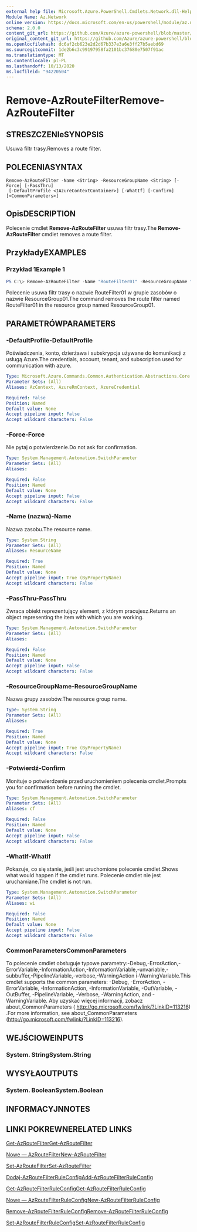 ```yaml
---
external help file: Microsoft.Azure.PowerShell.Cmdlets.Network.dll-Help.xml
Module Name: Az.Network
online version: https://docs.microsoft.com/en-us/powershell/module/az.network/remove-azroutefilter
schema: 2.0.0
content_git_url: https://github.com/Azure/azure-powershell/blob/master/src/Network/Network/help/Remove-AzRouteFilter.md
original_content_git_url: https://github.com/Azure/azure-powershell/blob/master/src/Network/Network/help/Remove-AzRouteFilter.md
ms.openlocfilehash: dc6af2cb623e2d2d67b337e3a6e3ff27b5aebd69
ms.sourcegitcommit: 1de2b6c3c99197958fa2101bc37680e7507f91ac
ms.translationtype: MT
ms.contentlocale: pl-PL
ms.lasthandoff: 10/13/2020
ms.locfileid: "94220504"
---
```

# <span data-ttu-id="b7d3d-101">Remove-AzRouteFilter</span><span class="sxs-lookup"><span data-stu-id="b7d3d-101">Remove-AzRouteFilter</span></span>

## <span data-ttu-id="b7d3d-102">STRESZCZENIe</span><span class="sxs-lookup"><span data-stu-id="b7d3d-102">SYNOPSIS</span></span>
<span data-ttu-id="b7d3d-103">Usuwa filtr trasy.</span><span class="sxs-lookup"><span data-stu-id="b7d3d-103">Removes a route filter.</span></span>

## <span data-ttu-id="b7d3d-104">POLECENIA</span><span class="sxs-lookup"><span data-stu-id="b7d3d-104">SYNTAX</span></span>

```
Remove-AzRouteFilter -Name <String> -ResourceGroupName <String> [-Force] [-PassThru]
 [-DefaultProfile <IAzureContextContainer>] [-WhatIf] [-Confirm] [<CommonParameters>]
```

## <span data-ttu-id="b7d3d-105">Opis</span><span class="sxs-lookup"><span data-stu-id="b7d3d-105">DESCRIPTION</span></span>
<span data-ttu-id="b7d3d-106">Polecenie cmdlet **Remove-AzRouteFilter** usuwa filtr trasy.</span><span class="sxs-lookup"><span data-stu-id="b7d3d-106">The **Remove-AzRouteFilter** cmdlet removes a route filter.</span></span>

## <span data-ttu-id="b7d3d-107">Przykłady</span><span class="sxs-lookup"><span data-stu-id="b7d3d-107">EXAMPLES</span></span>

### <span data-ttu-id="b7d3d-108">Przykład 1</span><span class="sxs-lookup"><span data-stu-id="b7d3d-108">Example 1</span></span>
```powershell
PS C:\> Remove-AzRouteFilter -Name "RouteFilter01" -ResourceGroupName "ResourceGroup01"
```

<span data-ttu-id="b7d3d-109">Polecenie usuwa filtr trasy o nazwie RouteFilter01 w grupie zasobów o nazwie ResourceGroup01.</span><span class="sxs-lookup"><span data-stu-id="b7d3d-109">The command removes the route filter named RouteFilter01 in the resource group named ResourceGroup01.</span></span>

## <span data-ttu-id="b7d3d-110">PARAMETRÓW</span><span class="sxs-lookup"><span data-stu-id="b7d3d-110">PARAMETERS</span></span>

### <span data-ttu-id="b7d3d-111">-DefaultProfile</span><span class="sxs-lookup"><span data-stu-id="b7d3d-111">-DefaultProfile</span></span>
<span data-ttu-id="b7d3d-112">Poświadczenia, konto, dzierżawa i subskrypcja używane do komunikacji z usługą Azure.</span><span class="sxs-lookup"><span data-stu-id="b7d3d-112">The credentials, account, tenant, and subscription used for communication with azure.</span></span>

```yaml
Type: Microsoft.Azure.Commands.Common.Authentication.Abstractions.Core.IAzureContextContainer
Parameter Sets: (All)
Aliases: AzContext, AzureRmContext, AzureCredential

Required: False
Position: Named
Default value: None
Accept pipeline input: False
Accept wildcard characters: False
```

### <span data-ttu-id="b7d3d-113">-Force</span><span class="sxs-lookup"><span data-stu-id="b7d3d-113">-Force</span></span>
<span data-ttu-id="b7d3d-114">Nie pytaj o potwierdzenie.</span><span class="sxs-lookup"><span data-stu-id="b7d3d-114">Do not ask for confirmation.</span></span>

```yaml
Type: System.Management.Automation.SwitchParameter
Parameter Sets: (All)
Aliases:

Required: False
Position: Named
Default value: None
Accept pipeline input: False
Accept wildcard characters: False
```

### <span data-ttu-id="b7d3d-115">-Name (nazwa)</span><span class="sxs-lookup"><span data-stu-id="b7d3d-115">-Name</span></span>
<span data-ttu-id="b7d3d-116">Nazwa zasobu.</span><span class="sxs-lookup"><span data-stu-id="b7d3d-116">The resource name.</span></span>

```yaml
Type: System.String
Parameter Sets: (All)
Aliases: ResourceName

Required: True
Position: Named
Default value: None
Accept pipeline input: True (ByPropertyName)
Accept wildcard characters: False
```

### <span data-ttu-id="b7d3d-117">-PassThru</span><span class="sxs-lookup"><span data-stu-id="b7d3d-117">-PassThru</span></span>
<span data-ttu-id="b7d3d-118">Zwraca obiekt reprezentujący element, z którym pracujesz.</span><span class="sxs-lookup"><span data-stu-id="b7d3d-118">Returns an object representing the item with which you are working.</span></span>

```yaml
Type: System.Management.Automation.SwitchParameter
Parameter Sets: (All)
Aliases:

Required: False
Position: Named
Default value: None
Accept pipeline input: False
Accept wildcard characters: False
```

### <span data-ttu-id="b7d3d-119">-ResourceGroupName</span><span class="sxs-lookup"><span data-stu-id="b7d3d-119">-ResourceGroupName</span></span>
<span data-ttu-id="b7d3d-120">Nazwa grupy zasobów.</span><span class="sxs-lookup"><span data-stu-id="b7d3d-120">The resource group name.</span></span>

```yaml
Type: System.String
Parameter Sets: (All)
Aliases:

Required: True
Position: Named
Default value: None
Accept pipeline input: True (ByPropertyName)
Accept wildcard characters: False
```

### <span data-ttu-id="b7d3d-121">-Potwierdź</span><span class="sxs-lookup"><span data-stu-id="b7d3d-121">-Confirm</span></span>
<span data-ttu-id="b7d3d-122">Monituje o potwierdzenie przed uruchomieniem polecenia cmdlet.</span><span class="sxs-lookup"><span data-stu-id="b7d3d-122">Prompts you for confirmation before running the cmdlet.</span></span>

```yaml
Type: System.Management.Automation.SwitchParameter
Parameter Sets: (All)
Aliases: cf

Required: False
Position: Named
Default value: None
Accept pipeline input: False
Accept wildcard characters: False
```

### <span data-ttu-id="b7d3d-123">-WhatIf</span><span class="sxs-lookup"><span data-stu-id="b7d3d-123">-WhatIf</span></span>
<span data-ttu-id="b7d3d-124">Pokazuje, co się stanie, jeśli jest uruchomione polecenie cmdlet.</span><span class="sxs-lookup"><span data-stu-id="b7d3d-124">Shows what would happen if the cmdlet runs.</span></span>
<span data-ttu-id="b7d3d-125">Polecenie cmdlet nie jest uruchamiane.</span><span class="sxs-lookup"><span data-stu-id="b7d3d-125">The cmdlet is not run.</span></span>

```yaml
Type: System.Management.Automation.SwitchParameter
Parameter Sets: (All)
Aliases: wi

Required: False
Position: Named
Default value: None
Accept pipeline input: False
Accept wildcard characters: False
```

### <span data-ttu-id="b7d3d-126">CommonParameters</span><span class="sxs-lookup"><span data-stu-id="b7d3d-126">CommonParameters</span></span>
<span data-ttu-id="b7d3d-127">To polecenie cmdlet obsługuje typowe parametry:-Debug,-ErrorAction,-ErrorVariable,-InformationAction,-InformationVariable,-unvariable,-subbuffer,-PipelineVariable,-verbose,-WarningAction i-WarningVariable.</span><span class="sxs-lookup"><span data-stu-id="b7d3d-127">This cmdlet supports the common parameters: -Debug, -ErrorAction, -ErrorVariable, -InformationAction, -InformationVariable, -OutVariable, -OutBuffer, -PipelineVariable, -Verbose, -WarningAction, and -WarningVariable.</span></span> <span data-ttu-id="b7d3d-128">Aby uzyskać więcej informacji, zobacz about_CommonParameters ( http://go.microsoft.com/fwlink/?LinkID=113216) .</span><span class="sxs-lookup"><span data-stu-id="b7d3d-128">For more information, see about_CommonParameters (http://go.microsoft.com/fwlink/?LinkID=113216).</span></span>

## <span data-ttu-id="b7d3d-129">WEJŚCIOWE</span><span class="sxs-lookup"><span data-stu-id="b7d3d-129">INPUTS</span></span>

### <span data-ttu-id="b7d3d-130">System. String</span><span class="sxs-lookup"><span data-stu-id="b7d3d-130">System.String</span></span>

## <span data-ttu-id="b7d3d-131">WYSYŁA</span><span class="sxs-lookup"><span data-stu-id="b7d3d-131">OUTPUTS</span></span>

### <span data-ttu-id="b7d3d-132">System. Boolean</span><span class="sxs-lookup"><span data-stu-id="b7d3d-132">System.Boolean</span></span>

## <span data-ttu-id="b7d3d-133">INFORMACYJN</span><span class="sxs-lookup"><span data-stu-id="b7d3d-133">NOTES</span></span>

## <span data-ttu-id="b7d3d-134">LINKI POKREWNE</span><span class="sxs-lookup"><span data-stu-id="b7d3d-134">RELATED LINKS</span></span>

[<span data-ttu-id="b7d3d-135">Get-AzRouteFilter</span><span class="sxs-lookup"><span data-stu-id="b7d3d-135">Get-AzRouteFilter</span></span>](./Get-AzRouteFilter.md)

[<span data-ttu-id="b7d3d-136">Nowe — AzRouteFilter</span><span class="sxs-lookup"><span data-stu-id="b7d3d-136">New-AzRouteFilter</span></span>](./New-AzRouteFilter.md)

[<span data-ttu-id="b7d3d-137">Set-AzRouteFilter</span><span class="sxs-lookup"><span data-stu-id="b7d3d-137">Set-AzRouteFilter</span></span>](./Set-AzRouteFilter.md)

[<span data-ttu-id="b7d3d-138">Dodaj-AzRouteFilterRuleConfig</span><span class="sxs-lookup"><span data-stu-id="b7d3d-138">Add-AzRouteFilterRuleConfig</span></span>](./Add-AzRouteFilterRuleConfig.md)

[<span data-ttu-id="b7d3d-139">Get-AzRouteFilterRuleConfig</span><span class="sxs-lookup"><span data-stu-id="b7d3d-139">Get-AzRouteFilterRuleConfig</span></span>](./Get-AzRouteFilterRuleConfig.md)

[<span data-ttu-id="b7d3d-140">Nowe — AzRouteFilterRuleConfig</span><span class="sxs-lookup"><span data-stu-id="b7d3d-140">New-AzRouteFilterRuleConfig</span></span>](./New-AzRouteFilterRuleConfig.md)

[<span data-ttu-id="b7d3d-141">Remove-AzRouteFilterRuleConfig</span><span class="sxs-lookup"><span data-stu-id="b7d3d-141">Remove-AzRouteFilterRuleConfig</span></span>](./Remove-AzRouteFilterRuleConfig.md)

[<span data-ttu-id="b7d3d-142">Set-AzRouteFilterRuleConfig</span><span class="sxs-lookup"><span data-stu-id="b7d3d-142">Set-AzRouteFilterRuleConfig</span></span>](./Set-AzRouteFilterRuleConfig.md)
